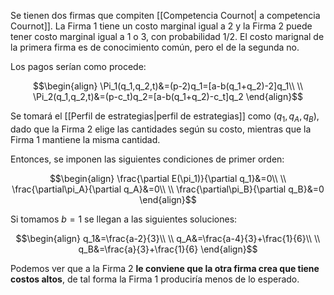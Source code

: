 
Se tienen dos firmas que compiten [[Competencia Cournot| a competencia Cournot]]. La Firma $1$ tiene un costo marginal igual a $2$ y la Firma $2$  puede tener costo marginal igual a $1$ o $3$, con probabilidad $1/2$. El costo marignal de la primera firma es de conocimiento común, pero el de la segunda no. 

Los pagos serían como procede: 

$$\begin{align}
\Pi_1(q_1,q_2,t)&=(p-2)q_1=[a-b(q_1+q_2)-2]q_1\\  \\
\Pi_2(q_1,q_2,t)&=(p-c_t)q_2=[a-b(q_1+q_2)-c_t]q_2
\end{align}$$

Se tomará el [[Perfil de estrategias|perfil de estrategias]] como $(q_1,q_A,q_B)$, dado que la Firma $2$ elige las cantidades según su costo, mientras que la Firma $1$ mantiene la misma cantidad. 

Entonces, se imponen las siguientes condiciones de primer orden: 

$$\begin{align}
\frac{\partial E(\pi_1)}{\partial q_1}&=0\\  \\
\frac{\partial\pi_A}{\partial q_A}&=0\\  \\
\frac{\partial\pi_B}{\partial q_B}&=0
\end{align}$$

Si tomamos $b=1$ se llegan a las siguientes soluciones: 

$$\begin{align}
q_1&=\frac{a-2}{3}\\  \\
q_A&=\frac{a-4}{3}+\frac{1}{6}\\  \\
q_B&=\frac{a}{3}+\frac{1}{6}
\end{align}$$

Podemos ver que a la Firma $2$ **le conviene que la otra firma crea que tiene costos altos**, de tal forma la Firma $1$ produciría menos de lo esperado. 
